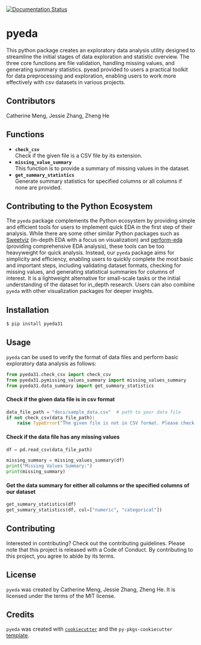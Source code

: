 [![Documentation Status](https://readthedocs.org/projects/pyeda31/badge/?version=latest)](https://pyeda31.readthedocs.io/en/latest/?badge=latest)

# pyeda

This python package creates an exploratory data analysis utility designed to streamline the initial stages of data exploration and statistic overview. The three core functions are file validation, handling missing values, and generating summary statistics. pyead provided to users a practical toolkit for data preprocessing and exploration, enabling users to work more effectively with csv datasets in various projects.

## Contributors

Catherine Meng, Jessie Zhang, Zheng He

## Functions

- **`check_csv`**  
    Check if the given file is a CSV file by its extension.
- **`missing_value_summary`**  
    This function is to provide a summary of missing values in the dataset.
- **`get_summary_statistics`**  
    Generate summary statistics for specified columns or all columns if none are provided.

## Contributing to the Python Ecosystem
The `pyeda` package complements the Python ecosystem by providing simple and efficient tools for users to implement quick EDA in the first step of their analysis. While there are some other similar Python packages such as [Sweetviz](https://pypi.org/project/sweetviz/) (in-depth EDA with a focus on visualization) and [perform-eda](https://pypi.org/project/perform-eda/) (providing comprehensive EDA analysis), these tools can be too heavyweight for quick analysis. Instead, our `pyeda` package aims for simplicity and efficiency, enabling users to quickly complete the most basic and important steps, including validating dataset formats, checking for missing values, and generating statistical summaries for columns of interest. It is a lightweight alternative for small-scale tasks or the initial understanding of the dataset for in_depth research. Users can also combine `pyeda` with other visualization packages for deeper insights.

## Installation

``` bash
$ pip install pyeda31
```

## Usage

`pyeda` can be used to verify the format of data files and perform basic exploratory data analysis as follows:
```python
from pyeda31.check_csv import check_csv
from pyeda31.pymissing_values_summary import missing_values_summary
from pyeda31.data_summary import get_summary_statistics
```
#### Check if the given data file is in csv format
```python
data_file_path = "docs/sample_data.csv"  # path to your data file
if not check_csv(data_file_path):
    raise TypeError("The given file is not in CSV format. Please check your data file.")
```
#### Check if the data file has any missing values
```python
df = pd.read_csv(data_file_path)

missing_summary = missing_values_summary(df)
print("Missing Values Summary:")
print(missing_summary)
```
#### Get the data summary for either all columns or the specified columns of our dataset
```python
get_summary_statistics(df)
get_summary_statistics(df, col=["numeric", "categorical"])   
```

## Contributing

Interested in contributing? Check out the contributing guidelines. Please note that this project is released with a Code of Conduct. By contributing to this project, you agree to abide by its terms.

## License

`pyeda` was created by Catherine Meng, Jessie Zhang, Zheng He. It is licensed under the terms of the MIT license.

## Credits

`pyeda` was created with [`cookiecutter`](https://cookiecutter.readthedocs.io/en/latest/) and the `py-pkgs-cookiecutter` [template](https://github.com/py-pkgs/py-pkgs-cookiecutter).
